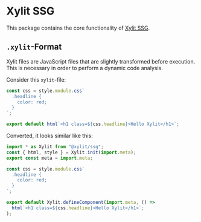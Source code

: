 # Xylit SSG

This package contains the core functionality of [Xylit SSG](../../).

## `.xylit`-Format

Xylit files are JavaScript files that are slightly transformed before execution. This is necessary in order to perform a dynamic code analysis.

Consider this `xylit`-file:

```js
const css = style.module.css`
  .headline {
    color: red;
  }
`;

export default html`<h1 class=${css.headline}>Hello Xylit</h1>`;
```

Converted, it looks similar like this:

```js
import * as Xylit from "@xylit/ssg";
const { html, style } = Xylit.init(import.meta);
export const meta = import.meta;

const css = style.module.css`
  .headline {
    color: red;
  }
`;

export default Xylit.defineComponent(import.meta, () =>
  html`<h1 class=${css.headline}>Hello Xylit</h1>`;
);
```
